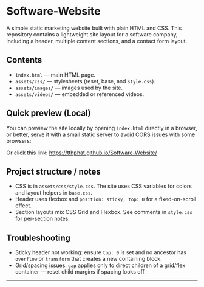 # Software-Website

A simple static marketing website built with plain HTML and CSS. This repository contains a lightweight site layout for a software company, including a header, multiple content sections, and a contact form layout.

## Contents

- `index.html` — main HTML page.
- `assets/css/` — stylesheets (reset, base, and `style.css`).
- `assets/images/` — images used by the site.
- `assets/videos/` — embedded or referenced videos.

## Quick preview (Local)

You can preview the site locally by opening `index.html` directly in a browser, or better, serve it with a small static server to avoid CORS issues with some browsers:

Or click this link: https://tthphat.github.io/Software-Website/

## Project structure / notes

- CSS is in `assets/css/style.css`. The site uses CSS variables for colors and layout helpers in `base.css`.
- Header uses flexbox and `position: sticky; top: 0` for a fixed-on-scroll effect.
- Section layouts mix CSS Grid and Flexbox. See comments in `style.css` for per-section notes.

## Troubleshooting

- Sticky header not working: ensure `top: 0` is set and no ancestor has `overflow` or `transform` that creates a new containing block.
- Grid/spacing issues: `gap` applies only to direct children of a grid/flex container — reset child margins if spacing looks off.

---
